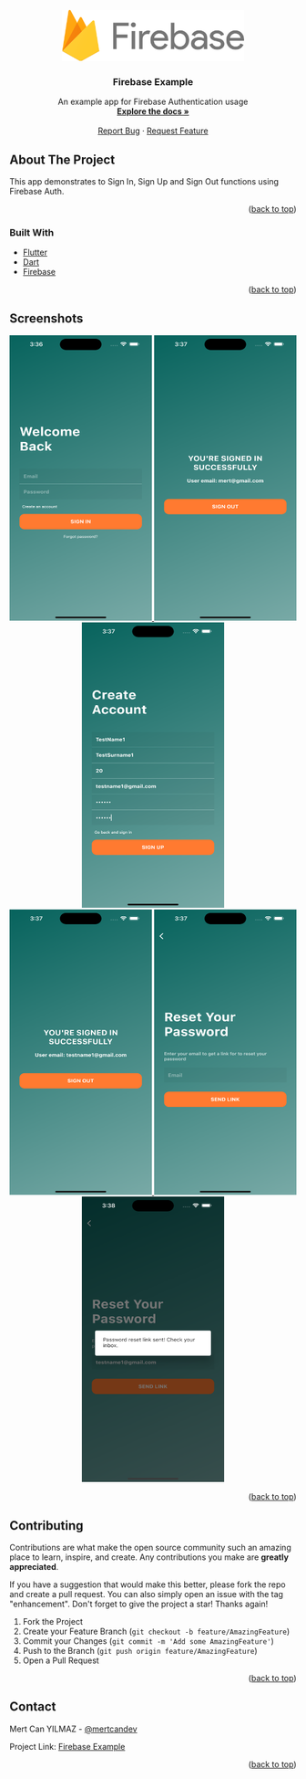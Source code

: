 <div id="top"></div>
<!--
*** Thanks for checking out the Best-README-Template. If you have a suggestion
*** that would make this better, please fork the repo and create a pull request
*** or simply open an issue with the tag "enhancement".
*** Don't forget to give the project a star!
*** Thanks again! Now go create something AMAZING! :D
-->

<!-- PROJECT SHIELDS -->
<!--
*** I'm using markdown "reference style" links for readability.
*** Reference links are enclosed in brackets [ ] instead of parentheses ( ).
*** See the bottom of this document for the declaration of the reference variables
*** for contributors-url, forks-url, etc. This is an optional, concise syntax you may use.
*** https://www.markdownguide.org/basic-syntax/#reference-style-links
-->

<!-- PROJECT LOGO -->
<br />
<div align="center">
  <a href="https://github.com/mertcandev/firebase_example">
    <img src="screenshots/firebase-logo.png" alt="Logo" width="320" height="90">
  </a>

<h3 align="center">Firebase Example</h3>

  <p align="center">
    An example app for Firebase Authentication usage
    <br />
    <a href="https://github.com/mertcandev/firebase_example"><strong>Explore the docs »</strong></a>
    <br />
    <br />
   <a href="https://github.com/mertcandev/firebase_example/issues">Report Bug</a>
    ·
    <a href="https://github.com/mertcandev/firebase_example/issues">Request Feature</a>
   
  </p>
</div>

<!-- ABOUT THE PROJECT -->

## About The Project

<div>
This app demonstrates to Sign In, Sign Up and Sign Out functions using Firebase Auth.
   <br />
  
  </div>


<p align="right">(<a href="#top">back to top</a>)</p>

### Built With

- [Flutter](https://flutter.dev/)
- [Dart](https://dart.dev/)
- [Firebase](https://firebase.google.com/)

<p align="right">(<a href="#top">back to top</a>)</p>

<!-- USAGE EXAMPLES -->

## Screenshots

<div align="center">
  <a href="https://github.com/mertcandev/firebase_example">
    <img src="screenshots/ss1.png" alt="Screenshot" width="250" height="500">
    <img src="screenshots/ss2.png" alt="Screenshot" width="250" height="500">
    <img src="screenshots/ss3.png" alt="Screenshot" width="250" height="500">
    </br>
    <img src="screenshots/ss4.png" alt="Screenshot" width="250" height="500">
    <img src="screenshots/ss5.png" alt="Screenshot" width="250" height="500">
    <img src="screenshots/ss6.png" alt="Screenshot" width="250" height="500">
  </a>
  </div>

<p align="right">(<a href="#top">back to top</a>)</p>

<!-- CONTRIBUTING -->

## Contributing

Contributions are what make the open source community such an amazing place to learn, inspire, and create. Any contributions you make are **greatly appreciated**.

If you have a suggestion that would make this better, please fork the repo and create a pull request. You can also simply open an issue with the tag "enhancement".
Don't forget to give the project a star! Thanks again!

1. Fork the Project
2. Create your Feature Branch (`git checkout -b feature/AmazingFeature`)
3. Commit your Changes (`git commit -m 'Add some AmazingFeature'`)
4. Push to the Branch (`git push origin feature/AmazingFeature`)
5. Open a Pull Request

<p align="right">(<a href="#top">back to top</a>)</p>

<!-- CONTACT -->

## Contact

Mert Can YILMAZ - [@mertcandev](https://twitter.com/mertcandev)

Project Link: [Firebase Example](https://github.com/mertcandev/firebase_example)

<p align="right">(<a href="#top">back to top</a>)</p>

<!-- MARKDOWN LINKS & IMAGES -->
<!-- https://www.markdownguide.org/basic-syntax/#reference-style-links -->

[contributors-shield]: https://img.shields.io/github/contributors/github_username/repo_name.svg?style=for-the-badge
[contributors-url]: https://github.com/github_username/repo_name/graphs/contributors
[forks-shield]: https://img.shields.io/github/forks/github_username/repo_name.svg?style=for-the-badge
[forks-url]: https://github.com/github_username/repo_name/network/members
[stars-shield]: https://img.shields.io/github/stars/github_username/repo_name.svg?style=for-the-badge
[stars-url]: https://github.com/github_username/repo_name/stargazers
[issues-shield]: https://img.shields.io/github/issues/github_username/repo_name.svg?style=for-the-badge
[issues-url]: https://github.com/github_username/repo_name/issues
[license-shield]: https://img.shields.io/github/license/github_username/repo_name.svg?style=for-the-badge
[license-url]: https://github.com/github_username/repo_name/blob/master/LICENSE.txt
[linkedin-shield]: https://img.shields.io/badge/-LinkedIn-black.svg?style=for-the-badge&logo=linkedin&colorB=555
[linkedin-url]: https://linkedin.com/in/linkedin_username
[product-screenshot]: images/screenshot.png
